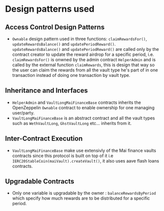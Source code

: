 # Design patterns used

## Access Control Design Patterns

-   `Ownable` design pattern used in three functions: `claimRewardsFor()`, `updateRewardsBalance()` and `updatePeriodReward()`.
    `updateRewardsBalance()` and `updatePeriodReward()` are called only by the contract creator to update the reward airdrop for a specific period, i.e.
    `claimRewardsFor()` is onwned by the admin contract `HelperAdmin` and is called by the external function `claimRewards`, this is design that way so the user can claim the rewards from all the vault type he's part of in one transaction instead of doing one transaction by vault type.

## Inheritance and Interfaces

-   `HelperAdmin` and `VaultLongMaiFinanceBase` contracts inherits the OpenZeppelin `Ownable` contract to enable ownership for one managing user/party.
-   `VaultLongMaiFinanceBase` is an abstract contract and all the vault types such as `WethVaultLong`, `GhstVaultLong` etc... inherits from it.

## Inter-Contract Execution

-   `VaultLongMaiFinanceBase` make use extensivly of the Mai finance vaults contracts since this protocol is built on top of it i.e `IERC20StableCoin(maiVault).createVault()`, it also uses aave flash loans contracts.

## Upgradable Contracts

-   Only one variable is upgradable by the owner : `balanceRewardsByPeriod` which specify how much rewards are to be distributed for a specific period.
